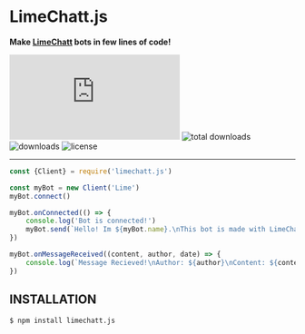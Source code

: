 # LimeChatt.js
**Make [LimeChatt](https://limechatt.github.io) bots in few lines of code!**

![version](https://img.shields.io/npm/v/limechatt.js) ![total downloads](https://img.shields.io/npm/dt/limechatt.js/total.svg)
 ![downloads](https://img.shields.io/npm/dt/limechatt.js.svg) ![license](https://img.shields.io/npm/l/limechatt.js.svg)

---

```javascript
const {Client} = require('limechatt.js')

const myBot = new Client('Lime')
myBot.connect()

myBot.onConnected(() => {
    console.log('Bot is connected!')
    myBot.send(`Hello! Im ${myBot.name}.\nThis bot is made with LimeChatt.js`)
})

myBot.onMessageReceived((content, author, date) => {
    console.log(`Message Recieved!\nAuthor: ${author}\nContent: ${content}\nDate: ${date}`)
})
```

## INSTALLATION
```bash
$ npm install limechatt.js
```
